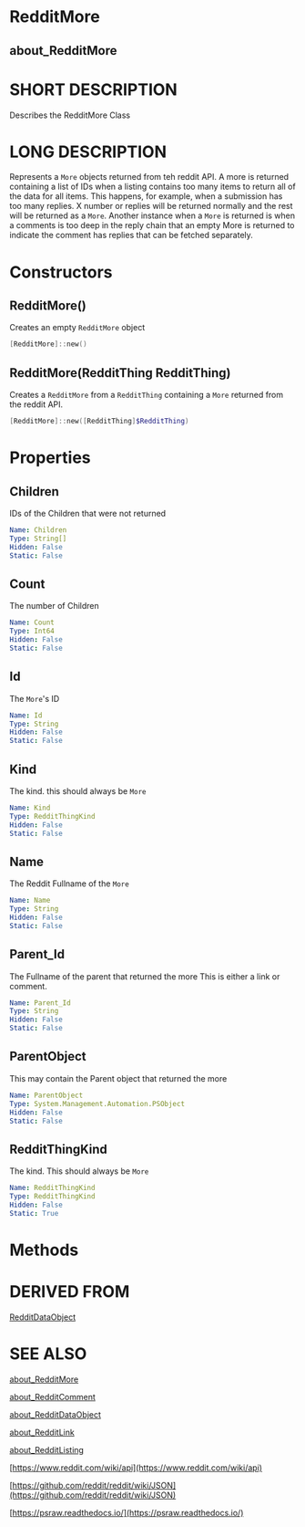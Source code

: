 # RedditMore
## about_RedditMore

# SHORT DESCRIPTION
Describes the RedditMore Class

# LONG DESCRIPTION
Represents a `More` objects returned from teh reddit API. A more is returned containing a list of IDs when a listing contains too many items to return all of the data for all items. This happens, for example, when a submission has too many replies. X number or replies will be returned normally and the rest will be returned as a `More`. Another instance when a `More` is returned is when a comments is too deep in the reply chain that an empty More is returned to indicate the comment has replies that can be fetched separately.


# Constructors
## RedditMore()
Creates an empty `RedditMore` object

```powershell
[RedditMore]::new()
```

## RedditMore(RedditThing RedditThing)
Creates a `RedditMore` from a `RedditThing` containing a `More` returned from the reddit API.

```powershell
[RedditMore]::new([RedditThing]$RedditThing)
```


# Properties
## Children
IDs of the Children that were not returned

```yaml
Name: Children
Type: String[]
Hidden: False
Static: False
```

## Count
The number of Children

```yaml
Name: Count
Type: Int64
Hidden: False
Static: False
```

## Id
The `More`'s ID

```yaml
Name: Id
Type: String
Hidden: False
Static: False
```

## Kind
The kind. this should always be `More`

```yaml
Name: Kind
Type: RedditThingKind
Hidden: False
Static: False
```

## Name
The Reddit Fullname of the `More`

```yaml
Name: Name
Type: String
Hidden: False
Static: False
```

## Parent_Id
The Fullname of the parent that returned the more This is either a link or comment.

```yaml
Name: Parent_Id
Type: String
Hidden: False
Static: False
```

## ParentObject
This may contain the Parent object that returned the more

```yaml
Name: ParentObject
Type: System.Management.Automation.PSObject
Hidden: False
Static: False
```

## RedditThingKind
The kind. This should always be `More`

```yaml
Name: RedditThingKind
Type: RedditThingKind
Hidden: False
Static: True
```


# Methods

# DERIVED FROM

[RedditDataObject](https://psraw.readthedocs.io/en/latest/Module/about_RedditDataObject)

# SEE ALSO

[about_RedditMore](https://psraw.readthedocs.io/en/latest/Module/about_RedditMore)

[about_RedditComment](https://psraw.readthedocs.io/en/latest/Module/about_RedditComment)

[about_RedditDataObject](https://psraw.readthedocs.io/en/latest/Module/about_RedditDataObject)

[about_RedditLink](https://psraw.readthedocs.io/en/latest/Module/about_RedditLink)

[about_RedditListing](https://psraw.readthedocs.io/en/latest/Module/about_RedditListing)

[https://www.reddit.com/wiki/api](https://www.reddit.com/wiki/api)

[https://github.com/reddit/reddit/wiki/JSON](https://github.com/reddit/reddit/wiki/JSON)

[https://psraw.readthedocs.io/](https://psraw.readthedocs.io/)
